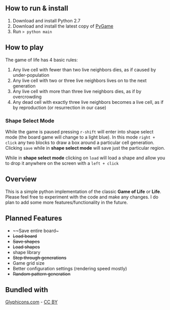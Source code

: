 ## How to run &amp; install

1. Download and install Python 2.7
1. Download and install the latest copy of [PyGame](http://www.pygame.org/news.html)
1. Run `> python main`

## How to play

The game of life has 4 basic rules:

1. Any live cell with fewer than two live neighbors dies, as if caused by under-population
1. Any live cell with two or three live neighbors lives on to the next generation
1. Any live cell with more than three live neighbors dies, as if by overcrowding
1. Any dead cell with exactly three live neighbors becomes a live cell, as if by reproduction (or resurrection in our case)

### Shape Select Mode
While the game is paused pressing `r-shift` will enter into shape select mode (the board game will change to a light blue).
In this mode `right + click` any two blocks to draw a box around a particular cell generation. Clicking `save` while in __shape select mode__ will save just the particular region.

While in __shape select mode__ clicking on `load` will load a shape and allow you to drop it anywhere on the screen with a `left + click`

## Overview

This is a simple python implementation of the classic __Game of Life__ or __Life__.  Please feel free to experiment
with the code and make any changes.  I do plan to add some more features/functionality in the future.

## Planned Features

- ~~Save entire board~
- ~~Load board~~
- ~~Save shapes~~
- ~~Load shapes~~
- shape library
- ~~Step through generations~~
- Game grid size
- Better configuration settings (rendering speed mostly)
- ~~Random pattern generation~~


## Bundled with
[Glyphicons.com](http://www.GLYPHICONS.com) - [CC BY](http://creativecommons.org/licenses/by/3.0/)

